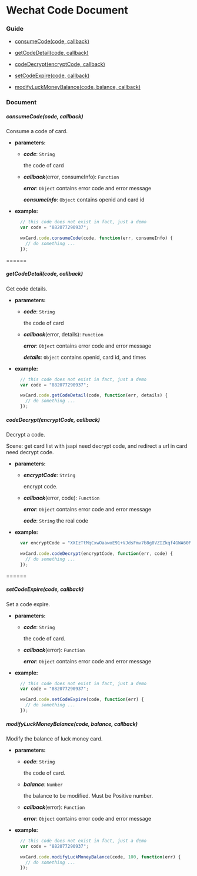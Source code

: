 Wechat Code Document
======================

### Guide

- [consumeCode(code, callback)](#consumecodecode-callback)

- [getCodeDetail(code, callback)](#getcodedetailcode-callback)

- [codeDecrypt(encryptCode, callback)](#codedecryptencryptcode-callback)

- [setCodeExpire(code, callback)](#setcodeexpirecode-callback)

- [modifyLuckMoneyBalance(code, balance, callback)](#modifyluckmoneybalancecode-balance-callback)


### Document

##### consumeCode(code, callback)

Consume a code of card.

- **parameters:**

    - ***code***: `String`

      the code of card

    - ***callback***(error, consumeInfo): `Function`

        ***error***: `Object` contains error code and error message

        ***consumeInfo***: `Object` contains openid and card id

- **example:**

    ```javascript
      // this code does not exist in fact, just a demo
      var code = "882077290937";

      wxCard.code.consumeCode(code, function(err, consumeInfo) {
        // do something ...
      });
    ```

======


##### getCodeDetail(code, callback)

Get code details.

- **parameters:**

    - ***code***: `String`

      the code of card

    - ***callback***(error, details): `Function`

        ***error***: `Object` contains error code and error message

        ***details***: `Object` contains openid, card id, and times


- **example:**

    ```javascript
      // this code does not exist in fact, just a demo
      var code = "882077290937";

      wxCard.code.getCodeDetail(code, function(err, details) {
        // do something ...
      });

    ```

##### codeDecrypt(encryptCode, callback)

Decrypt a code.

Scene: get card list with jsapi need decrypt code, and redirect a url in card need decrypt code.

- **parameters:**

    - ***encryptCode***: `String`

      encrypt code.

    - ***callback***(error, code): `Function`

        ***error***: `Object` contains error code and error message

        ***code***: `String` the real code

- **example:**

    ```javascript
      var encryptCode = "XXIzTtMqCxwOaawoE91+VJdsFmv7b8g0VZIZkqf4GWA60Fzpc8ksZ/5ZZ0DVkXdE";

      wxCard.code.codeDecrypt(encryptCode, function(err, code) {
        // do something ...
      });
    ```

======

##### setCodeExpire(code, callback)

Set a code expire.

- **parameters:**

    - ***code***: `String`

      the code of card.

    - ***callback***(error): `Function`

        ***error***: `Object` contains error code and error message

- **example:**

    ```javascript
      // this code does not exist in fact, just a demo
      var code = "882077290937";

      wxCard.code.setCodeExpire(code, function(err) {
        // do something ...
      });
    ```

##### modifyLuckMoneyBalance(code, balance, callback)

Modify the balance of luck money card.

- **parameters:**

    - ***code***: `String`

      the code of card.

    - ***balance***: `Number`

      the balance to be modified. Must be Positive number.

    - ***callback***(error): `Function`

        ***error***: `Object` contains error code and error message

- **example:**

    ```javascript
      // this code does not exist in fact, just a demo
      var code = "882077290937";

      wxCard.code.modifyLuckMoneyBalance(code, 100, function(err) {
        // do something ...
      });
    ```
